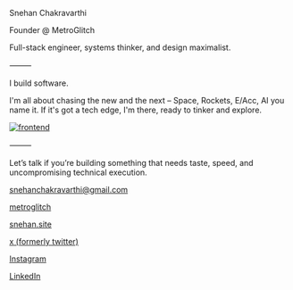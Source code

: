 Snehan Chakravarthi

Founder @ MetroGlitch

Full-stack engineer, systems thinker, and design maximalist.

⸻

I build software.

I'm all about chasing the new and the next – Space, Rockets, E/Acc, AI you name it. If it's got a tech edge, I'm there, ready to tinker and explore.

[![frontend](https://skillicons.dev/icons?i=react,next,threejs,nodejs,python,flask,fastapi,postgres,mysql,figma,blender,ps,ai,ae)](https://skillicons.dev)

⸻

Let’s talk if you’re building something that needs taste, speed, and uncompromising technical execution.

snehanchakravarthi@gmail.com

[metroglitch](https://metroglitch.com)

[snehan.site](https://snehan.site)

[x (formerly twitter)](https://x.com/znebrakr)

[Instagram](https://www.instagram.com/zznehan)

[LinkedIn](https://www.linkedin.com/in/snehanchakravarthi)
